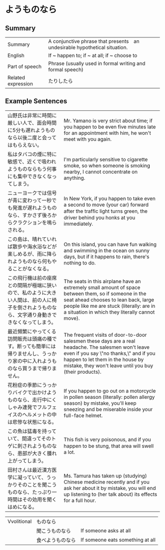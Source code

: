 # ようものなら

## Summary

<table><tr>   <td>Summary</td>   <td>A conjunctive phrase that presents　an undesirable hypothetical situation.</td></tr><tr>   <td>English</td>   <td>If ~ happen to; if ~ at all; if ~ choose to</td></tr><tr>   <td>Part of speech</td>   <td>Phrase (usually used in formal writing and formal speech)</td></tr><tr>   <td>Related expression</td>   <td>たりしたら</td></tr></table>

## Example Sentences

<table><tr>   <td>山野氏は非常に時間に厳しい人で、面会時間に5分も遅れようものなら以後二度と会ってはもらえない。</td>   <td>Mr. Yamano is very strict about time; if you happen to be even five minutes late for an appointment with him, he won't meet with you again.</td></tr><tr>   <td>私はタバコの煙に特に敏感で、近くで吸われようものならもう何事にも集中できなくなってしまう。</td>   <td>I'm particularly sensitive to cigarette smoke, so when someone is smoking nearby, I cannot concentrate on anything.</td></tr><tr>   <td>ニューヨークでは信号が青に変わって一秒でも発進が遅れようものなら、すかさず後ろからクラクションを鳴らされる。</td>   <td>In New York, if you happen to take even a second to move (your car) forward after the trafﬁc light turns green, the driver behind you honks at you immediately.</td></tr><tr>   <td>この島は、晴れていれば散歩や海水浴などが楽しめるが、雨に降られようものなら何もやることがなくなる。</td>   <td>On this island, you can have fun walking and swimming in the ocean on sunny days, but if it happens to rain, there's nothing to do.</td></tr><tr>   <td>この飛行機は前の座席との間隔が極端に狭いので、私のように大きい人間は、前の人に椅子を倒されようものなら、文字通り身動きできなくなってしまう。</td>   <td>The seats in this airplane have an extremely small amount of space between them, so if someone in the seat ahead chooses to lean back, large people like me are stuck (literally: are in a situation in which they literally cannot move).</td></tr><tr>   <td>最近頻繁にやってくる訪問販売は頭痛の種です。断っても簡単には帰りませんし、うっかり家の中に入れようものなら買うまで帰りません。</td>   <td>The frequent visits of door-to-door salesmen these days are a real headache. The salesmen won't leave even if you say \"no thanks,\" and if you happen to let them in the house by mistake, they won't leave until you buy (their products).</td></tr><tr>   <td>花粉症の季節にうっかりバイクで出かけようものなら、走行中にくしゃみ連発でフルフェイスのヘルメットの中は悲惨な状態になる。</td>   <td>If you happen to go out on a motorcycle in pollen season (literally: pollen allergy season) by mistake, you'll keep sneezing and be miserable inside your full-face helmet.</td></tr><tr>   <td>この魚は猛毒を持っていて、間違ってそのトゲに刺されようものなら、患部が大きく腫れ上がってしまう。</td>   <td>This ﬁsh is very poisonous, and if you happen to be stung, that area will swell a lot.</td></tr><tr>   <td>田村さんは最近漢方医学に凝っていて、うっかりそのことを聞こうものなら、たっぷり一時間はその効用を聞くはめになる。</td>   <td>Ms. Tamura has taken up (studying) Chinese medicine recently and if you ask her about it by mistake, you will end up listening to (her talk about) its effects for a full hour.</td></tr></table>

<table class="table"><tbody><tr class="tr head"><td class="td"><span class="bold">Vvolitional</span></td><td class="td"><span class="concept">ものなら</span></td><td class="td"></td></tr><tr class="tr"><td class="td"></td><td class="td"><span>聞</span><span class="concept">こうものなら</span></td><td class="td"><span>If someone asks at all</span></td></tr><tr class="tr"><td class="td"></td><td class="td"><span>食べ</span><span class="concept">ようものなら</span></td><td class="td"><span>If someone eats something at all</span></td></tr></tbody></table>


